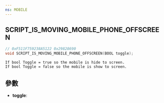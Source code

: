 ```yaml
---
ns: MOBILE
---
```

## SCRIPT_IS_MOVING_MOBILE_PHONE_OFFSCREEN

```c
// 0xF511F759238A5122 0x29828690
void SCRIPT_IS_MOVING_MOBILE_PHONE_OFFSCREEN(BOOL toggle);
```

```
If bool Toggle = true so the mobile is hide to screen.  
If bool Toggle = false so the mobile is show to screen.  
```

## 參數
* **toggle**: 


